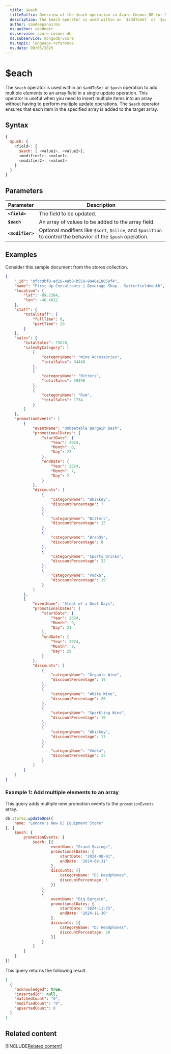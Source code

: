 ```yaml
---
  title: $each
  titleSuffix: Overview of the $each operation in Azure Cosmos DB for MongoDB (vCore)
  description: The $each operator is used within an `$addToSet` or `$push` operation to add multiple elements to an array field in a single update operation. 
  author: sandeepsnairms
  ms.author: sandnair
  ms.service: azure-cosmos-db
  ms.subservice: mongodb-vcore
  ms.topic: language-reference
  ms.date: 09/05/2025
---
```


# $each

The `$each` operator is used within an `$addToSet` or `$push` operation to add multiple elements to an array field in a single update operation. This operator is useful when you need to insert multiple items into an array without having to perform multiple update operations. The `$each` operator ensures that each item in the specified array is added to the target array.

## Syntax

```javascript
{
  $push: {
    <field>: {
      $each: [ <value1>, <value2>],
      <modifier1>: <value1>,
      <modifier2>: <value2>
    }
  }
}
```

## Parameters

| Parameter | Description |
| --- | --- |
| **`<field>`**| The field to be updated.|
| **`$each`**| An array of values to be added to the array field.|
| **`<modifier>`**| Optional modifiers like `$sort`, `$slice`, and `$position` to control the behavior of the `$push` operation.|

## Examples

Consider this sample document from the stores collection.

```json
{
    "_id": "0fcc0bf0-ed18-4ab8-b558-9848e18058f4",
    "name": "First Up Consultants | Beverage Shop - Satterfieldmouth",
    "location": {
        "lat": -89.2384,
        "lon": -46.4012
    },
    "staff": {
        "totalStaff": {
            "fullTime": 8,
            "partTime": 20
        }
    },
    "sales": {
        "totalSales": 75670,
        "salesByCategory": [
            {
                "categoryName": "Wine Accessories",
                "totalSales": 34440
            },
            {
                "categoryName": "Bitters",
                "totalSales": 39496
            },
            {
                "categoryName": "Rum",
                "totalSales": 1734
            }
        ]
    },
    "promotionEvents": [
        {
            "eventName": "Unbeatable Bargain Bash",
            "promotionalDates": {
                "startDate": {
                    "Year": 2024,
                    "Month": 6,
                    "Day": 23
                },
                "endDate": {
                    "Year": 2024,
                    "Month": 7,
                    "Day": 2
                }
            },
            "discounts": [
                {
                    "categoryName": "Whiskey",
                    "discountPercentage": 7
                },
                {
                    "categoryName": "Bitters",
                    "discountPercentage": 15
                },
                {
                    "categoryName": "Brandy",
                    "discountPercentage": 8
                },
                {
                    "categoryName": "Sports Drinks",
                    "discountPercentage": 22
                },
                {
                    "categoryName": "Vodka",
                    "discountPercentage": 19
                }
            ]
        },
        {
            "eventName": "Steal of a Deal Days",
            "promotionalDates": {
                "startDate": {
                    "Year": 2024,
                    "Month": 9,
                    "Day": 21
                },
                "endDate": {
                    "Year": 2024,
                    "Month": 9,
                    "Day": 29
                }
            },
            "discounts": [
                {
                    "categoryName": "Organic Wine",
                    "discountPercentage": 19
                },
                {
                    "categoryName": "White Wine",
                    "discountPercentage": 20
                },
                {
                    "categoryName": "Sparkling Wine",
                    "discountPercentage": 19
                },
                {
                    "categoryName": "Whiskey",
                    "discountPercentage": 17
                },
                {
                    "categoryName": "Vodka",
                    "discountPercentage": 23
                }
            ]
        }
    ]
}
```

### Example 1: Add multiple elements to an array

This query adds multiple new promotion events to the `promotionEvents` array.

```javascript
db.stores.updateOne({
    name: "Lenore's New DJ Equipment Store"
}, {
    $push: {
        promotionEvents: {
            $each: [{
                    eventName: "Grand Savings",
                    promotionalDates: {
                        startDate: "2024-08-01",
                        endDate: "2024-08-31"
                    },
                    discounts: [{
                        categoryName: "DJ Headphones",
                        discountPercentage: 5
                    }]
                },
                {
                    eventName: "Big Bargain",
                    promotionalDates: {
                        startDate: "2024-11-25",
                        endDate: "2024-11-30"
                    },
                    discounts: [{
                        categoryName: "DJ Headphones",
                        discountPercentage: 20
                    }]
                }
            ]
        }
    }
})
```

This query returns the following result.

```json
[
  {
    "acknowledged": true,
    "insertedId": null,
    "matchedCount": "0",
    "modifiedCount": "0",
    "upsertedCount": 0
  }
]
```

## Related content
[!INCLUDE[Related content](../includes/related-content.md)]

